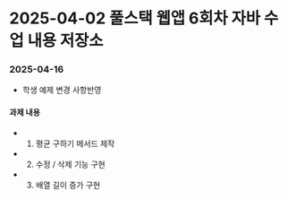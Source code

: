 # 2025-04-02 풀스택 웹앱 6회차 자바 수업 내용 저장소
### 2025-04-16 
- 학생 예제 변경 사항반영
#### 과제 내용
- 1. 평균 구하기 메서드 제작
- 2. 수정 / 삭제 기능 구현
- 3. 배열 길이 증가 구현
